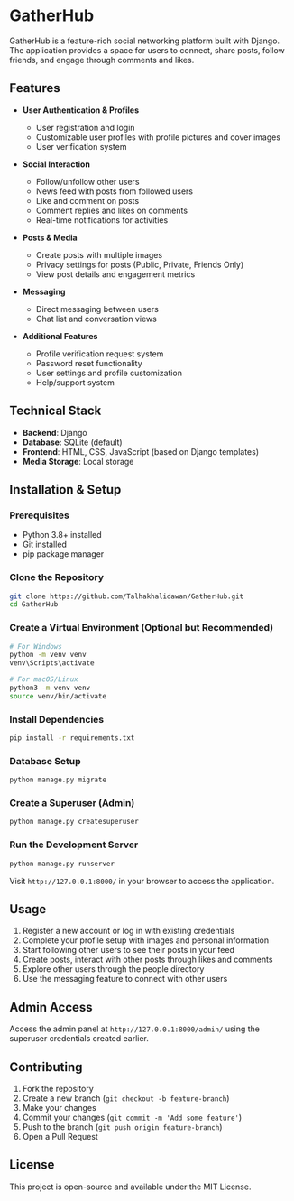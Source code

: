 # GatherHub

GatherHub is a feature-rich social networking platform built with Django. The application provides a space for users to connect, share posts, follow friends, and engage through comments and likes.

## Features

- **User Authentication & Profiles**
  - User registration and login
  - Customizable user profiles with profile pictures and cover images
  - User verification system

- **Social Interaction**
  - Follow/unfollow other users
  - News feed with posts from followed users
  - Like and comment on posts
  - Comment replies and likes on comments
  - Real-time notifications for activities

- **Posts & Media**
  - Create posts with multiple images
  - Privacy settings for posts (Public, Private, Friends Only)
  - View post details and engagement metrics

- **Messaging**
  - Direct messaging between users
  - Chat list and conversation views

- **Additional Features**
  - Profile verification request system
  - Password reset functionality
  - User settings and profile customization
  - Help/support system

## Technical Stack

- **Backend**: Django
- **Database**: SQLite (default)
- **Frontend**: HTML, CSS, JavaScript (based on Django templates)
- **Media Storage**: Local storage

## Installation & Setup

### Prerequisites
- Python 3.8+ installed
- Git installed
- pip package manager

### Clone the Repository

```bash
git clone https://github.com/Talhakhalidawan/GatherHub.git
cd GatherHub
```

### Create a Virtual Environment (Optional but Recommended)

```bash
# For Windows
python -m venv venv
venv\Scripts\activate

# For macOS/Linux
python3 -m venv venv
source venv/bin/activate
```

### Install Dependencies

```bash
pip install -r requirements.txt
```

### Database Setup

```bash
python manage.py migrate
```

### Create a Superuser (Admin)

```bash
python manage.py createsuperuser
```

### Run the Development Server

```bash
python manage.py runserver
```

Visit `http://127.0.0.1:8000/` in your browser to access the application.

## Usage

1. Register a new account or log in with existing credentials
2. Complete your profile setup with images and personal information
3. Start following other users to see their posts in your feed
4. Create posts, interact with other posts through likes and comments
5. Explore other users through the people directory
6. Use the messaging feature to connect with other users

## Admin Access

Access the admin panel at `http://127.0.0.1:8000/admin/` using the superuser credentials created earlier.

## Contributing

1. Fork the repository
2. Create a new branch (`git checkout -b feature-branch`)
3. Make your changes
4. Commit your changes (`git commit -m 'Add some feature'`)
5. Push to the branch (`git push origin feature-branch`)
6. Open a Pull Request

## License

This project is open-source and available under the MIT License. 